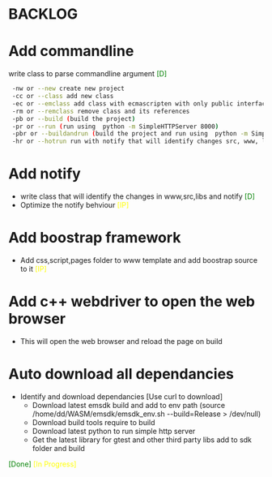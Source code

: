 # BACKLOG
# Add commandline 

  write class to parse commandline argument  <span style="color:green;">[D]</span>
```sh
 -nw or --new create new project
 -cc or --class add new class 
 -ec or --emclass add class with ecmascripten with only public interfaces
 -rm or --remclass remove class and its references 
 -pb or --build (build the project)
 -pr or --run (run using  python -m SimpleHTTPServer 8000)
 -pbr or --buildandrun (build the project and run using  python -m SimpleHTTPServer 8000)
 -hr or --hotrun run with notify that will identify changes src, www, libs folder and build the project and run (just like hot reload)
```

# Add notify 
  * write class that will identify the changes in www,src,libs and notify <span style="color:green;">[D]</span>
  * Optimize the notify behviour <span style="color:yellow;">[IP]</span>
 

#  Add boostrap framework
  * Add css,script,pages folder to www template and add boostrap source to it <span style="color:yellow;">[IP]</span>

# Add c++ webdriver to open the web browser
 * This will open the web browser and reload the page on build

# Auto download all dependancies 
 * Identify and download dependancies [Use curl to download]
    - Download latest emsdk build and add to env path (source /home/dd/WASM/emsdk/emsdk_env.sh --build=Release > /dev/null)
    - Download build tools require to build
    - Download latest python to run simple http server
    - Get the latest library for gtest and other third party libs add to sdk folder and build
  

<span style="color:green;">[Done]</span>
<span style="color:yellow;">[In Progress]</span>